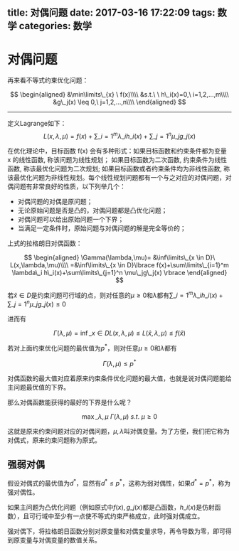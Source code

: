 title: 对偶问题
date: 2017-03-16 17:22:09
tags: 数学
categories: 数学
---

# 对偶问题 #

再来看不等式约束优化问题：

$$
\begin{aligned}
&\min\limits\_{x} \ f(x)\\\\
&s.t.\ \ h\_i(x)=0,\ i=1,2,...,m\\\\
&g\_j(x) \leq 0,\ j=1,2,...,n\\\\
\end{aligned}
$$

---
定义Lagrange如下：
$$
L(x,\lambda,\mu)=f(x)+\sum\limits\_{i=1}^m\lambda\_ih\_i(x)+\sum\limits\_{j=1}^n\mu\_jg\_j(x)
$$

在优化理论中，目标函数 f(x) 会有多种形式：<!--more-->如果目标函数和约束条件都为变量 x 的线性函数, 称该问题为线性规划； 如果目标函数为二次函数, 约束条件为线性函数, 称该最优化问题为二次规划; 如果目标函数或者约束条件均为非线性函数, 称该最优化问题为非线性规划。每个线性规划问题都有一个与之对应的对偶问题，对偶问题有非常良好的性质，以下列举几个：

- 对偶问题的对偶是原问题；
- 无论原始问题是否是凸的，对偶问题都是凸优化问题；
- 对偶问题可以给出原始问题一个下界；
- 当满足一定条件时，原始问题与对偶问题的解是完全等价的；

上式的拉格朗日对偶函数：

$$
\begin{aligned}
\Gamma(\lambda,\mu)=
&\inf\limits\_{x \in D}\ L(x,\lambda,\mu)\\\\
=&\inf\limits\_{x \in D}\lbrace f(x)+\sum\limits\_{i=1}^m \lambda\_i h\_i(x)+\sum\limits\_{j=1}^n \mu\_jg\_j(x) \rbrace
\end{aligned}
$$

若$\hat{x} \in D$是约束问题可行域的点，则对任意的$\mu \geq 0$和$\lambda$都有$\sum\limits\_{i=1}^m \lambda\_i h\_i(x) + \sum\limits\_{j=1}^n\mu\_j g\_j(x) \leq 0$

进而有

$$\Gamma(\lambda,\mu)=\inf\limits\_{x \in D}L(x,\lambda,\mu) \leq L(\hat{x},\lambda,\mu) \leq f(\hat{x})$$

若对上面约束优化问题的最优值为$p^*$，则对任意$\mu \geq 0$和$\lambda$都有

$$\Gamma(\lambda,\mu)\leq p^*$$

对偶函数的最大值对应着原来约束条件优化问题的最大值，也就是说对偶问题能给主问题最优值的下界。

那么对偶函数能获得的最好的下界是什么呢？

$$\max\limits\_{\lambda,\mu}\ \Gamma(\lambda,\mu)\ s.t. \ \mu \geq 0$$

这就是原来约束问题对应的对偶问题，$\mu,\lambda$叫对偶变量。为了方便，我们把它称为对偶式，原来约束问题称为原式。

## 强弱对偶 ##

假设对偶式的最优值为$d^*$，显然有$d^* \leq p^*$，这称为弱对偶性，如果$d^* = p^*$，称为强对偶性。

如果主问题为凸优化问题（例如原式中$f(x),g\_j(x)$都是凸函数，$h\_i(x)$是仿射函数），且可行域中至少有一点使不等式约束严格成立，此时强对偶成立。

强对偶下，将拉格朗日函数分别对原变量和对偶变量求导，再令导数为零，即可得到原变量与对偶变量的数值关系。
